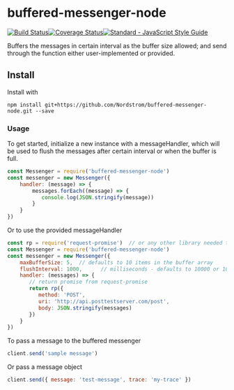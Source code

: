 # buffered-messenger-node
[![Build Status](https://travis-ci.org/Nordstrom/buffered-messenger-node.svg?branch=master)](https://travis-ci.org/Nordstrom/buffered-messenger-node)[![Coverage Status](https://coveralls.io/repos/github/Nordstrom/buffered-messenger-node/badge.svg?branch=master)](https://coveralls.io/github/Nordstrom/buffered-messenger-node?branch=master)[![Standard - JavaScript Style Guide](https://img.shields.io/badge/code%20style-standard-brightgreen.svg)](http://standardjs.com/)

Buffers the messages in certain interval as the buffer size allowed; and send through the function either user-implemented or provided.

## Install
Install with
```
npm install git+https://github.com/Nordstrom/buffered-messenger-node.git --save
```

### Usage
To get started, initialize a new instance with a messageHandler, which will be used to flush the messages after certain interval or when the buffer is full.
```js
const Messenger = require('buffered-messenger-node')
const messenger = new Messenger({
    handler: (message) => {
        messages.forEach((message) => {
           console.log(JSON.stringify(message))
        }
    }
})
```
Or to use the provided messageHandler
```js
const rp = require('request-promise')  // or any other library needed to send the messages
const Messenger = require('buffered-messenger-node')
const messenger = new Messenger({
    maxBufferSize: 5,  // defaults to 10 items in the buffer array
    flushInterval: 1000,      // milliseconds - defaults to 10000 or 10 secs
    handler: (messages) => {
       // return promise from request-promise
       return rp({
          method: 'POST',
          uri: 'http://api.posttestserver.com/post',
          body: JSON.stringify(messages)
       })
    }
})
```

To pass a message to the buffered messenger

```js
client.send('sample message')
```

Or pass a message object
```js
client.send({ message: 'test-message', trace: 'my-trace' })
```